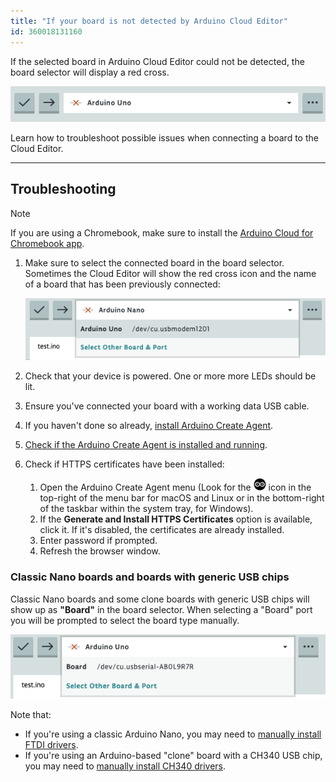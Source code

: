 ```yaml
---
title: "If your board is not detected by Arduino Cloud Editor"
id: 360018131160
---
```


If the selected board in Arduino Cloud Editor could not be detected, the board selector will display a red cross.

![Cloud Editor with red cross icon showing in the board selector menu ](img/WebEditor_Red_cross.png)

Learn how to troubleshoot possible issues when connecting a board to the Cloud Editor.

---

## Troubleshooting

> [!NOTE]
> If you are using a Chromebook, make sure to install the <a class="link-up-right" href="https://play.google.com/store/apps/details?id=cc.arduino.create_editor">Arduino Cloud for Chromebook app</a>.

1. Make sure to select the connected board in the board selector. Sometimes the Cloud Editor will show the red cross icon and the name of a board that has been previously connected:

    ![Cloud Editor with red cross icon and detected board name showing in the board selector](img/WebEditor_Dropdown_menu.png)

2. Check that your device is powered. One or more more LEDs should be lit.
3. Ensure you've connected your board with a working data USB cable.
4. If you haven't done so already, [install Arduino Create Agent](https://create.arduino.cc/getting-started/plugin/welcome).
5. [Check if the Arduino Create Agent is installed and running](https://support.arduino.cc/hc/en-us/articles/4980687506844-Check-if-the-Arduino-Create-Agent-is-installed-and-running).
6. Check if HTTPS certificates have been installed:
    1. Open the Arduino Create Agent menu (Look for the ![Arduino Create Agent icon](img/create-agent-logo-mac.png) icon in the top-right of the menu bar for macOS and Linux or in the bottom-right of the taskbar within the system tray, for Windows).
    2. If the **Generate and Install HTTPS Certificates** option is available, click it. If it's disabled, the certificates are already installed.
    3. Enter password if prompted.
    4. Refresh the browser window.

### Classic Nano boards and boards with generic USB chips

Classic Nano boards and some clone boards with generic USB chips will show up as **"Board"** in the board selector. When selecting a "Board" port you will be prompted to select the board type manually.

![Cloud Editor with port name showing in the board selector ](img/WebEditor_port_no_board_name.png)

Note that:

* If you're using a classic Arduino Nano, you may need to [manually install FTDI drivers](https://support.arduino.cc/hc/en-us/articles/4411305694610-Install-or-update-FTDI-drivers).
* If you're using an Arduino-based "clone" board with a CH340 USB chip, you may need to [manually install CH340 drivers](https://sparks.gogo.co.nz/ch340.html).
